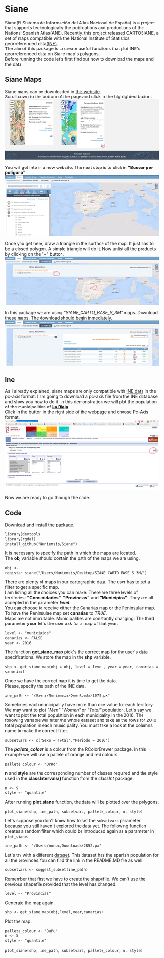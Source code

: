 # Siane

Siane(El Sistema de Información del Atlas Nacional de España) is a project that supports technologically the publications and productions of the National Spanish Atlas(ANE). Recently, this project released CARTOSIANE, a set of maps compatible with the National Institute of Statistics georreferenced data[(INE)](http://www.ine.es/).  
The aim of this package is to create useful functions that plot INE's georreferenced data on Siane map's polygons.  
Before running the code let's first find out how to download the maps and the data.


## Siane Maps

Siane maps can be downloaded in [this website](http://centrodedescargas.cnig.es/CentroDescargas/catalogo.do?Serie=CAANE#selectedSerie).  
Scroll down to the bottom of the page and click in the highlighted button.  
![Image](https://raw.githubusercontent.com/Nuniemsis/Siane/master/Images/image_1.png)  


You will get into in a new website. The next step is to click in __"Buscar por polígono"__![Image](https://raw.githubusercontent.com/Nuniemsis/Siane/master/Images/image_2.png)  


Once you get here, draw a triangle in the surface of the map. It just has to be a closed polygon. A simple triangle will do it.
Now unlist all the products by clicking on the  "+" button.  
![Image](https://raw.githubusercontent.com/Nuniemsis/Siane/master/Images/image_4.png)  


In this package we are using *"SIANE_CARTO_BASE_S_3M"* maps. Download these maps. The download should begin inmediately.![Image](https://raw.githubusercontent.com/Nuniemsis/Siane/master/Images/image_5.png)  




## Ine 

As I already explained, siane maps are only compatible with [INE data](http://www.ine.es/) in the pc-axis format. I am going to download a pc-axis file from the INE database and show you how to do it.
In this demonstration we will plot the population of the municipalities of [__La Rioja__](http://www.ine.es/jaxiT3/Tabla.htm?t=2879).   
Click in the button in the right side of the webpage and choose Pc-Axis format.![Image](https://raw.githubusercontent.com/Nuniemsis/Siane/master/Images/image_6.PNG)  

Now we are ready to go through the code.

## Code 

Download and install the package.

```
library(devtools)
library(rgdal)
install_github("Nuniemsis/Siane")
```
It is necessary to specify the path in which the maps are located.   
The __obj__ variable should contain the path of the maps we are using. 
```
obj <- register_siane("/Users/Nuniemsis/Desktop/SIANE_CARTO_BASE_S_3M/")
```

There are plenty of maps in our cartographic data. The user has to set a filter to get a specific map.  
I am listing all the choices you can make:
There are three levels of territories: __"Comunidades"__, __"Provincias"__ and __"Municipios"__. They are all accepted in the parameter *__level__*.  
You can choose to receive either the Canarias map or the Peninsulae map. To have the Peninsulae map set __canarias__ to *TRUE*.  
Maps are not immutable. Municipalities are constantly changing. The third parameter *__year__* let's the user ask for a map of that year.


```
level <- "municipios"
canarias <- FALSE
year <- 2016
```

The function __get_siane_map__ pick's the correct map for the user's data specifications.
We store the map in the __shp__ variable.
```
shp <- get_siane_map(obj = obj, level = level, year = year, canarias = canarias)
```

Once we have the correct map it is time to get the data.  
Please, specify the path of the INE data. 

```
ine_path <- "/Users/Nuniemsis/Downloads/2879.px"
```

Sometimes each municipality have more than one value for each territory.
We may want to plot *"Men"*,*"Women"* or *"Total"* population. Let's say we want to plot the total population in each municipality in the 2016.
The following variable will filter the whole dataset and take all the rows for 2016 total population in each municipality. You must take a look at the columns name to make the correct filter.

```
subsetvars <- c("Sexo = Total","Periodo = 2016")
```

The *__pallete_colour__* is a colour from the RColorBrewer package. In this example we will use a pallete of orange and red colours.

```
pallete_colour <- "OrRd"
```

__n__ and __style__ are the corresponding number of classes required and the style used in the __classIntervals()__ function from the *classInt* package.

```
n <- 9 
style <- "quantile"
```

After running __plot_siane__ function, the data will be plotted over the polygons. 

```
plot_siane(shp, ine_path, subsetvars, pallete_colour, n, style)
```

Let's suppose you don't know how to set the `subsetvars` parameter because you still haven't explored the data yet. The following function creates a random filter which could be introduced again as a parameter in `plot_siane`.

```{r}
ine_path <- "/Users/nunoc/Downloads/2852.px"
```

Let's try with a different [dataset](http://www.ine.es/jaxiT3/Tabla.htm?t=2852&L=0). This dataset has the spanish population for all the provinces.You can find the link in the README.MD file as well. 

```{r}
subsetvars <- suggest_subset(ine_path)
```

Remember that first we have to create the shapefile. We can't use the previous shapefile provided that the level has changed.

```{r}
level <- "Provincias"
```

Generate the map again.

```{r}
shp <- get_siane_map(obj,level,year,canarias)
```

Plot the map.

```{r}
pallete_colour <- "BuPu"
n <- 5
style <- "quantile"

plot_siane(shp, ine_path, subsetvars, pallete_colour, n, style)
```
